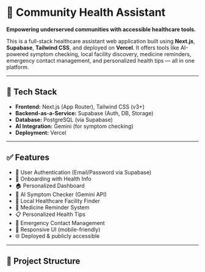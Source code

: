 # 🏥 Community Health Assistant

**Empowering underserved communities with accessible healthcare tools.**

This is a full-stack healthcare assistant web application built using **Next.js**, **Supabase**, **Tailwind CSS**, and deployed on **Vercel**. It offers tools like AI-powered symptom checking, local facility discovery, medicine reminders, emergency contact management, and personalized health tips — all in one platform.

---

## 🚀 Tech Stack

- **Frontend:** Next.js (App Router), Tailwind CSS (v3+)
- **Backend-as-a-Service:** Supabase (Auth, DB, Storage)
- **Database:** PostgreSQL (via Supabase)
- **AI Integration:** Gemini (for symptom checking)
- **Deployment:** Vercel

---

## ✅ Features

- 🔐 User Authentication (Email/Password via Supabase)
- 🧍 Onboarding with Health Info
- 🏠 Personalized Dashboard
- 💬 AI Symptom Checker (Gemini API)
- 🏥 Local Healthcare Facility Finder
- 💊 Medicine Reminder System
- 📋 Personalized Health Tips
- 🚨 Emergency Contact Management
- 📱 Responsive UI (mobile-friendly)
- 🌐 Deployed & publicly accessible

---

## 📁 Project Structure

